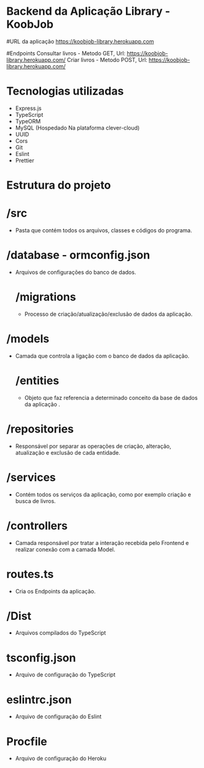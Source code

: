 # Backend da Aplicação Library - KoobJob

#URL da aplicação
  https://koobjob-library.herokuapp.com

#Endpoints
  Consultar livros - Metodo GET, Url: https://koobjob-library.herokuapp.com/
  Criar livros - Metodo POST, Url: https://koobjob-library.herokuapp.com/
  
# Tecnologias utilizadas
  - Express.js
  - TypeScript
  - TypeORM 
  - MySQL (Hospedado Na plataforma clever-cloud)
  - UUID
  - Cors
  - Git
  - Eslint
  - Prettier

# Estrutura do projeto
  # /src
  - Pasta que contém todos os arquivos, classes e códigos do programa.

  # /database - ormconfig.json
  - Arquivos de configurações do banco de dados.
    # /migrations
    - Processo de criação/atualização/exclusão de dados da aplicação.

  # /models
  - Camada que controla a ligação com o banco de dados da aplicação.
    # /entities 
    - Objeto que faz referencia a determinado conceito da base de dados da aplicação .

  # /repositories
  - Responsável por separar as operações de criação, alteração, atualização e exclusão de cada entidade.
  
  # /services
  - Contém todos os serviços da aplicação, como por exemplo criação e busca de livros.

  # /controllers 
  - Camada responsável por tratar a interação recebida pelo Frontend e realizar conexão com a camada Model.

  # routes.ts
  - Cria os Endpoints da aplicação.

  # /Dist
  - Arquivos compilados do TypeScript

  # tsconfig.json
  - Arquivo de configuração do TypeScript

  # eslintrc.json
  - Arquivo de configuração do Eslint

  # Procfile
   - Arquivo de configuração do Heroku

